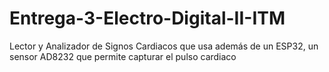 # Entrega-3-Electro-Digital-II-ITM
Lector y Analizador de Signos Cardiacos que usa además de un ESP32, un sensor AD8232 que permite capturar el pulso cardiaco
